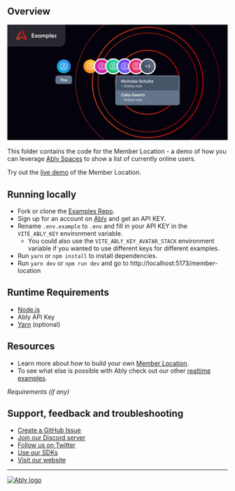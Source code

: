 ## Overview

![Member Location Start screen](./Ably-Avatar-Stack.png)

This folder contains the code for the Member Location - a demo of how you can leverage [Ably Spaces](https://github.com/ably-labs/spaces) to show a list of currently online users.

Try out the [live demo](https://examples.ably.dev/member-location) of the Member Location.

## Running locally

- Fork or clone the [Examples Repo](https://github.com/ably-labs/realtime-examples).
- Sign up for an account on [Ably](https://ably.com/sign-up?utm_source=ably-labs&utm_medium=github&utm_campaign=member-location) and get an API KEY.
- Rename `.env.example` to `.env` and fill in your API KEY in the `VITE_ABLY_KEY` environment variable.
  - You could also use the `VITE_ABLY_KEY_AVATAR_STACK` environment variable if you wanted to use different keys for different examples.
- Run `yarn` or `npm install` to install dependencies.
- Run `yarn dev` or `npm run dev` and go to http://localhost:5173/member-location

## Runtime Requirements

- [Node.js](https://nodejs.org/en/)
- Ably API Key
- [Yarn](https://yarnpkg.com/) (optional)

## Resources

- Learn more about how to build your own [Member Location](https://ably.com/examples/member-location?utm_source=ably-labs&utm_medium=github&utm_campaign=member-location).
- To see what else is possible with Ably check out our other [realtime examples](https://ably.com/examples?utm_source=ably-labs&utm_medium=github&utm_campaign=member-location).

_Requirements (if any)_

## Support, feedback and troubleshooting

- [Create a GitHub Issue](https://github.com/ably-labs/realtime-examples/issues)
- [Join our Discord server](https://discord.gg/q89gDHZcBK)
- [Follow us on Twitter](https://twitter.com/ablyrealtime)
- [Use our SDKs](https://github.com/ably/)
- [Visit our website](https://ably.com?utm_source=ably-labs&utm_medium=github&utm_campaign=member-location)

---

[![Ably logo](https://static.ably.dev/badge-black.svg?serverless-websockets-quest)](https://ably.com?utm_source=ably-labs&utm_medium=github&utm_campaign=member-location)
